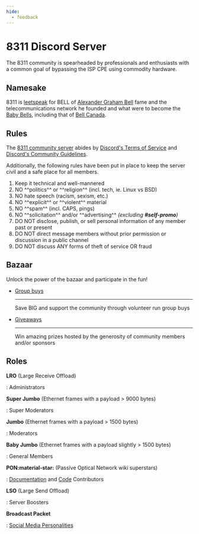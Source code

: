 ```yaml
---
hide:
  - feedback
---
```


# 8311 Discord Server

The 8311 community is spearheaded by professionals and enthusiasts with a common goal of bypassing the ISP CPE
using commodity hardware.

## Namesake

8311 is [leetspeak] for BELL of [Alexander Graham Bell] fame and the telecommunications network he founded and what
were to become the [Baby Bells], including that of [Bell Canada].

  [leetspeak]: https://en.wikipedia.org/wiki/Leet
  [Alexander Graham Bell]: https://en.wikipedia.org/wiki/Alexander_Graham_Bell
  [Baby Bells]: https://en.wikipedia.org/wiki/Regional_Bell_Operating_Company#Baby-Bell
  [Bell Canada]: https://en.wikipedia.org/wiki/Bell_Canada

## Rules

The [8311 community server] abides by [Discord's Terms of Service] and [Discord's Community Guidelines].

  [8311 community server]: https://discord.pon.wiki/
  [Discord's Terms of Service]: https://discord.com/terms
  [Discord's Community Guidelines]: https://discord.com/guidelines

Additionally, the following rules have been put in place to keep the server civil and a safe place for all members.

1. Keep it technical and well-mannered
2. NO ^^politics^^ or ^^religion^^ (incl. tech, ie. Linux vs BSD)
3. NO hate speech (racism, sexism, etc.)
4. NO ^^explicit^^ or ^^violent^^ material
5. NO ^^spam^^ (incl. CAPS, pings)
6. NO ^^solicitation^^ and/or ^^advertising^^ *(excluding __#self-promo__)*
7. DO NOT disclose, publish, or sell personal information of any member past or present
8. DO NOT direct message members without prior permission or discussion in a public channel
9. DO NOT discuss ANY forms of theft of service OR fraud

## Bazaar

Unlock the power of the bazaar and participate in the fun!

<div class="grid cards" markdown>

-   [Group buys]

    ---

    Save BIG and support the community through volunteer run group buys

-   [Giveaways]

    ---

    Win amazing prizes hosted by the generosity of community members and/or sponsors

</div>

  [Group buys]: group-buys.md
  [Giveaways]: giveaways.md

## Roles

__LRO__ (Large Receive Offload)

:   Administrators

__Super Jumbo__ (Ethernet frames with a payload > 9000 bytes)

:   Super Moderators

__Jumbo__ (Ethernet frames with a payload > 1500 bytes)

:   Moderators

__Baby Jumbo__ (Ethernet frames with a payload slightly > 1500 bytes)

:   General Members

__PON:material-star:__ (Passive Optical Network wiki superstars)

:   [Documentation] and [Code] Contributors

__LSO__ (Large Send Offload)

:   Server Boosters

__Broadcast Packet__

:   [Social Media Personalities](../on-the-web.md)

  [Documentation]: https://github.com/up-n-atom/8311
  [Code]: https://github.com/djGrrr/8311-was-110-firmware-builder
